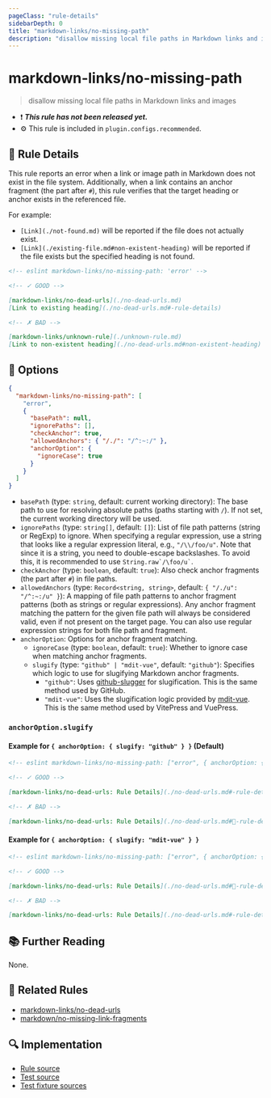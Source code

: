 ```yaml
---
pageClass: "rule-details"
sidebarDepth: 0
title: "markdown-links/no-missing-path"
description: "disallow missing local file paths in Markdown links and images"
---
```


# markdown-links/no-missing-path

> disallow missing local file paths in Markdown links and images

- ❗ <badge text="This rule has not been released yet." vertical="middle" type="error"> **_This rule has not been released yet._** </badge>
- ⚙️ This rule is included in `plugin.configs.recommended`.

## 📖 Rule Details

This rule reports an error when a link or image path in Markdown does not exist in the file system.
Additionally, when a link contains an anchor fragment (the part after `#`), this rule verifies that the target heading or anchor exists in the referenced file.

For example:

- `[Link](./not-found.md)` will be reported if the file does not actually exist.
- `[Link](./existing-file.md#non-existent-heading)` will be reported if the file exists but the specified heading is not found.

<!-- eslint-skip -->

```md
<!-- eslint markdown-links/no-missing-path: 'error' -->

<!-- ✓ GOOD -->

[markdown-links/no-dead-urls](./no-dead-urls.md)
[Link to existing heading](./no-dead-urls.md#-rule-details)

<!-- ✗ BAD -->

[markdown-links/unknown-rule](./unknown-rule.md)
[Link to non-existent heading](./no-dead-urls.md#non-existent-heading)
```

## 🔧 Options

```json
{
  "markdown-links/no-missing-path": [
    "error",
    {
      "basePath": null,
      "ignorePaths": [],
      "checkAnchor": true,
      "allowedAnchors": { "/./": "/^:~:/" },
      "anchorOption": {
        "ignoreCase": true
      }
    }
  ]
}
```

- `basePath` (type: `string`, default: current working directory): The base path to use for resolving absolute paths (paths starting with `/`). If not set, the current working directory will be used.
- `ignorePaths` (type: `string[]`, default: `[]`): List of file path patterns (string or RegExp) to ignore. When specifying a regular expression, use a string that looks like a regular expression literal, e.g., `"/\\/foo/u"`. Note that since it is a string, you need to double-escape backslashes. To avoid this, it is recommended to use `` String.raw`/\foo/u` ``.
- `checkAnchor` (type: `boolean`, default: `true`): Also check anchor fragments (the part after `#`) in file paths.
- `allowedAnchors` (type: `Record<string, string>`, default: `{ "/./u": "/^:~:/u" }`): A mapping of file path patterns to anchor fragment patterns (both as strings or regular expressions). Any anchor fragment matching the pattern for the given file path will always be considered valid, even if not present on the target page. You can also use regular expression strings for both file path and fragment.
- `anchorOption`: Options for anchor fragment matching.
  - `ignoreCase` (type: `boolean`, default: `true`): Whether to ignore case when matching anchor fragments.
  - `slugify` (type: `"github" | "mdit-vue"`, default: `"github"`): Specifies which logic to use for slugifying Markdown anchor fragments.
    - `"github"`: Uses [github-slugger] for slugification. This is the same method used by GitHub.
    - `"mdit-vue"`: Uses the slugification logic provided by [mdit-vue]. This is the same method used by VitePress and VuePress.

[github-slugger]: https://www.npmjs.com/package/github-slugger
[mdit-vue]: https://github.com/mdit-vue/mdit-vue

### `anchorOption.slugify`

#### Example for `{ anchorOption: { slugify: "github" } }` (Default)

<!-- eslint-skip -->

```md
<!-- eslint markdown-links/no-missing-path: ["error", { anchorOption: { slugify: "github" } }] -->

<!-- ✓ GOOD -->

[markdown-links/no-dead-urls: Rule Details](./no-dead-urls.md#-rule-details)

<!-- ✗ BAD -->

[markdown-links/no-dead-urls: Rule Details](./no-dead-urls.md#📖-rule-details)
```

#### Example for `{ anchorOption: { slugify: "mdit-vue" } }`

<!-- eslint-skip -->

```md
<!-- eslint markdown-links/no-missing-path: ["error", { anchorOption: { slugify: "mdit-vue" } }] -->

<!-- ✓ GOOD -->

[markdown-links/no-dead-urls: Rule Details](./no-dead-urls.md#📖-rule-details)

<!-- ✗ BAD -->

[markdown-links/no-dead-urls: Rule Details](./no-dead-urls.md#-rule-details)
```

## 📚 Further Reading

None.

## 👫 Related Rules

- [markdown-links/no-dead-urls](./no-dead-urls.md)
- [markdown/no-missing-link-fragments](https://github.com/eslint/markdown/blob/main/docs/rules/no-missing-link-fragments.md)

## 🔍 Implementation

- [Rule source](https://github.com/ota-meshi/eslint-plugin-markdown-links/blob/main/src/rules/no-missing-path.ts)
- [Test source](https://github.com/ota-meshi/eslint-plugin-markdown-links/blob/main/tests/src/rules/no-missing-path.ts)
- [Test fixture sources](https://github.com/ota-meshi/eslint-plugin-markdown-links/tree/main/tests/fixtures/rules/no-missing-path)
